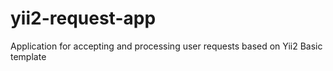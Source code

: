 # yii2-request-app
Application  for accepting and processing user requests based on Yii2 Basic template
